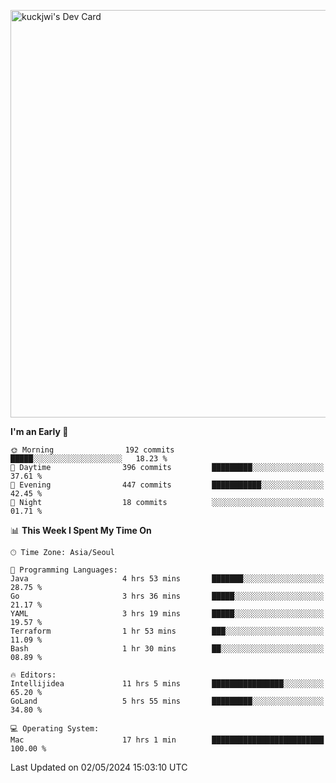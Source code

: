 <a href="https://app.daily.dev/kuckhwancho"><img src="https://api.daily.dev/devcards/v2/efef39c8028947428b3c0b486b9cd9b6.png?r=iz2&type=wide" width="652" alt="kuckjwi's Dev Card"/></a>

<!--START_SECTION:waka-->
**I'm an Early 🐤** 

```text
🌞 Morning                192 commits         █████░░░░░░░░░░░░░░░░░░░░   18.23 % 
🌆 Daytime                396 commits         █████████░░░░░░░░░░░░░░░░   37.61 % 
🌃 Evening                447 commits         ███████████░░░░░░░░░░░░░░   42.45 % 
🌙 Night                  18 commits          ░░░░░░░░░░░░░░░░░░░░░░░░░   01.71 % 
```


📊 **This Week I Spent My Time On** 

```text
🕑︎ Time Zone: Asia/Seoul

💬 Programming Languages: 
Java                     4 hrs 53 mins       ███████░░░░░░░░░░░░░░░░░░   28.75 % 
Go                       3 hrs 36 mins       █████░░░░░░░░░░░░░░░░░░░░   21.17 % 
YAML                     3 hrs 19 mins       █████░░░░░░░░░░░░░░░░░░░░   19.57 % 
Terraform                1 hr 53 mins        ███░░░░░░░░░░░░░░░░░░░░░░   11.09 % 
Bash                     1 hr 30 mins        ██░░░░░░░░░░░░░░░░░░░░░░░   08.89 % 

🔥 Editors: 
Intellijidea             11 hrs 5 mins       ████████████████░░░░░░░░░   65.20 % 
GoLand                   5 hrs 55 mins       █████████░░░░░░░░░░░░░░░░   34.80 % 

💻 Operating System: 
Mac                      17 hrs 1 min        █████████████████████████   100.00 % 
```


 Last Updated on 02/05/2024 15:03:10 UTC
<!--END_SECTION:waka-->
